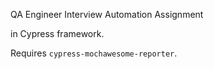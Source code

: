 QA Engineer Interview Automation Assignment

in Cypress framework.

Requires `cypress-mochawesome-reporter`.
